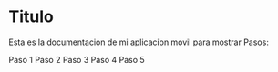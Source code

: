 # Titulo
Esta es la documentacion de mi aplicacion movil  para mostrar
Pasos:

Paso 1
Paso 2
Paso 3
Paso 4
Paso 5
